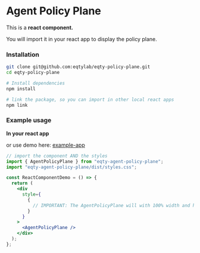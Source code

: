 # Agent Policy Plane

This is a **react component.**

You will import it in your react app to display the policy plane.

### Installation

```bash
git clone git@github.com:eqtylab/eqty-policy-plane.git
cd eqty-policy-plane

# Install dependencies
npm install

# link the package, so you can import in other local react apps
npm link
```

### Example usage

**In your react app**

or use demo here: [example-app](https://github.com/eqtylab/example-app)

```jsx
// import the component AND the styles
import { AgentPolicyPlane } from "eqty-agent-policy-plane";
import "eqty-agent-policy-plane/dist/styles.css";

const ReactComponentDemo = () => {
  return (
    <div
      style={
        {
          // IMPORTANT: The AgentPolicyPlane will with 100% width and height of the parent container
        }
      }
    >
      <AgentPolicyPlane />
    </div>
  );
};
```
